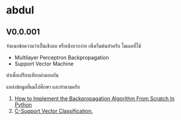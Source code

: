 # abdul
## V0.0.001

จำแนกข้อความว่าเป็นเชิงลบ หรือเชิงบวกง่าย เพิ่งเริ่มต้นทำครับ
โมเดลที่ใช้

- Multilayer Perceptron Backpropagation
- Support Vector Machine

ทำเพื่อเปรียบเทียบคำตอบกัน

แหล่งข้อมูลที่ผมไปศึกษา และทำตามครับ

1) [How to Implement the Backpropagation Algorithm From Scratch In Python](https://machinelearningmastery.com/implement-backpropagation-algorithm-scratch-python/)
2) [C-Support Vector Classification.](https://scikit-learn.org/stable/modules/generated/sklearn.svm.SVC.html)
